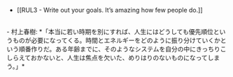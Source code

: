 - [[RUL3 - Write out your goals. It’s amazing how few people do.]]
<br>
- 村上春樹:
	*「本当に若い時期を別にすれば、人生にはどうしても優先順位というものが必要になってくる。時間とエネルギーをどのように振り分けていくかという順番作りだ。ある年齢までに、そのようなシステムを自分の中にきっちりこしらえておかないと、人生は焦点を欠いた、めりはりのないものになってしまう。」*
<br>
